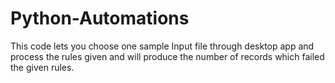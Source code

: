 # Python-Automations

This code lets you choose one sample Input file through desktop app and process the rules given and will produce the number of records which failed the given rules.
